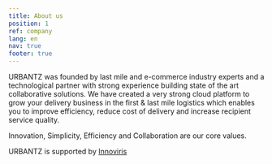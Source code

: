 ```yaml
---
title: About us
position: 1
ref: company
lang: en
nav: true
footer: true
---
```


URBANTZ was founded by last mile and e-commerce industry experts and a technological partner with strong experience building state of the art collaborative solutions. We have created a very strong cloud platform to grow your delivery business in the first & last mile logistics which enables you to improve efficiency, reduce cost of delivery and increase recipient service quality.

Innovation, Simplicity, Efficiency and Collaboration are our core values.

URBANTZ is supported by [Innoviris](http://www.innoviris.be/)